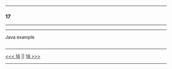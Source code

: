 
---

### 17

---

---

Java example

```java

```

---

[<<< 16](https://github.com/ttltrk/PRG/blob/master/JAVA/DOC/BJM/TOMI/02/16/16.MD) ||
[18 >>>](https://github.com/ttltrk/PRG/blob/master/JAVA/DOC/BJM/TOMI/02/18/18.MD)

---
